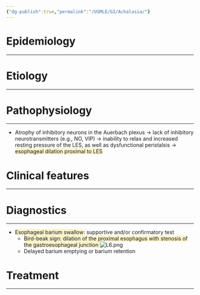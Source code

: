 ```yaml
---
{"dg-publish":true,"permalink":"/USMLE/GI/Achalasia/"}
---
```


# Epidemiology
---


# Etiology
---


# Pathophysiology
---
- Atrophy of inhibitory neurons in the Auerbach plexus → lack of inhibitory neurotransmitters (e.g., NO, VIP) → inability to relax and increased resting pressure of the LES, as well as dysfunctional peristalsis → <span style="background:rgba(240, 200, 0, 0.2)">esophageal dilation proximal to LES</span>

# Clinical features
---


# Diagnostics
---
- <span style="background:rgba(240, 200, 0, 0.2)">Esophageal barium swallow</span>: supportive and/or confirmatory test 
	- <span style="background:rgba(240, 200, 0, 0.2)">Bird-beak sign: dilation of the proximal esophagus with stenosis of the gastroesophageal junction </span>![L6.png](/img/user/appendix/L6.png)
	- Delayed barium emptying or barium retention


# Treatment
---

